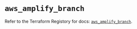 # `aws_amplify_branch`

Refer to the Terraform Registory for docs: [`aws_amplify_branch`](https://registry.terraform.io/providers/hashicorp/aws/4.66.1/docs/resources/amplify_branch).
